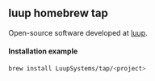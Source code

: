 ## luup homebrew tap

Open-source software developed at [luup](https://luup-systems.com).

#### Installation example

```bash
brew install LuupSystems/tap/<project>
```

